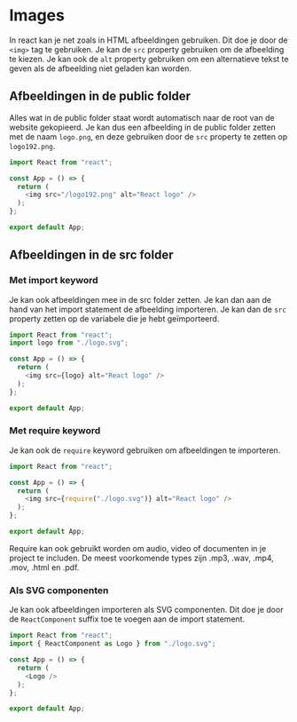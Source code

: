 # Images

In react kan je net zoals in HTML afbeeldingen gebruiken. Dit doe je door de `<img>` tag te gebruiken. Je kan de `src` property gebruiken om de afbeelding te kiezen. Je kan ook de `alt` property gebruiken om een alternatieve tekst te geven als de afbeelding niet geladen kan worden.

## Afbeeldingen in de public folder

Alles wat in de public folder staat wordt automatisch naar de root van de website gekopieerd. Je kan dus een afbeelding in de public folder zetten met de naam `logo.png`, en deze gebruiken door de `src` property te zetten op `logo192.png`.

```typescript codesandbox={"template": "react-starter", "filename": "src/App.tsx"}
import React from "react";

const App = () => {
  return (
    <img src="/logo192.png" alt="React logo" />
  );
};

export default App;
```

## Afbeeldingen in de src folder

### Met import keyword

Je kan ook afbeeldingen mee in de src folder zetten. Je kan dan aan de hand van het import statement de afbeelding importeren. Je kan dan de `src` property zetten op de variabele die je hebt geïmporteerd. 

```typescript codesandbox={"template": "react-starter", "filename": "src/App.tsx"}
import React from "react";
import logo from "./logo.svg";

const App = () => {
  return (
    <img src={logo} alt="React logo" />
  );
};

export default App;
```

### Met require keyword

Je kan ook de `require` keyword gebruiken om afbeeldingen te importeren. 

```typescript codesandbox={"template": "react-starter", "filename": "src/App.tsx"}
import React from "react";

const App = () => {
  return (
    <img src={require("./logo.svg")} alt="React logo" />
  );
};

export default App;
```

Require kan ook gebruikt worden om audio, video of documenten in je project te includen. De meest voorkomende types zijn .mp3, .wav, .mp4, .mov, .html en .pdf.

### Als SVG componenten

Je kan ook afbeeldingen importeren als SVG componenten. Dit doe je door de `ReactComponent` suffix toe te voegen aan de import statement. 

```typescript codesandbox={"template": "react-starter", "filename": "src/App.tsx"}
import React from "react";
import { ReactComponent as Logo } from "./logo.svg";

const App = () => {
  return (
    <Logo />
  );
};

export default App;
```